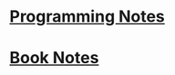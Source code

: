 <!--
.. title:   
.. slug: index
.. date: 2020-01-19 17:03:06 UTC-08:00
.. tags: 
.. category: 
.. link: 
.. description: 
.. type: text
-->

# [Programming Notes](categories/cat_programming-notes)
# [Book Notes](categories/cat_book-notes)